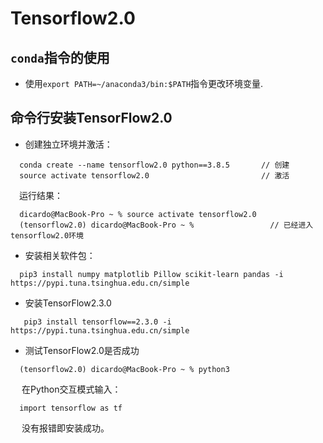 # Tensorflow2.0

## `conda`指令的使用

- 使用`export PATH=~/anaconda3/bin:$PATH`指令更改环境变量.

## 命令行安装TensorFlow2.0

- 创建独立环境并激活：
 
```
  conda create --name tensorflow2.0 python==3.8.5       // 创建
  source activate tensorflow2.0                         // 激活
```
  &emsp;运行结果：
   
```
  dicardo@MacBook-Pro ~ % source activate tensorflow2.0
  (tensorflow2.0) dicardo@MacBook-Pro ~ %                 // 已经进入tensorflow2.0环境
```

- 安装相关软件包：

```
  pip3 install numpy matplotlib Pillow scikit-learn pandas -i https://pypi.tuna.tsinghua.edu.cn/simple
```

- 安装TensorFlow2.3.0

```
   pip3 install tensorflow==2.3.0 -i https://pypi.tuna.tsinghua.edu.cn/simple
```

- 测试TensorFlow2.0是否成功

```
  (tensorflow2.0) dicardo@MacBook-Pro ~ % python3
```

&emsp; 在Python交互模式输入：

```
  import tensorflow as tf
```

&emsp; 没有报错即安装成功。
